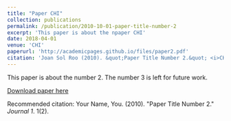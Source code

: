 ```yaml
---
title: "Paper CHI"
collection: publications
permalink: /publication/2010-10-01-paper-title-number-2
excerpt: 'This paper is about the npaper CHI'
date: 2018-04-01
venue: 'CHI'
paperurl: 'http://academicpages.github.io/files/paper2.pdf'
citation: 'Joan Sol Roo (2010). &quot;Paper Title Number 2.&quot; <i>CHI</i>. 1(2).'
---
```

This paper is about the number 2. The number 3 is left for future work.

[Download paper here](http://academicpages.github.io/files/paper2.pdf)

Recommended citation: Your Name, You. (2010). "Paper Title Number 2." <i>Journal 1</i>. 1(2).
